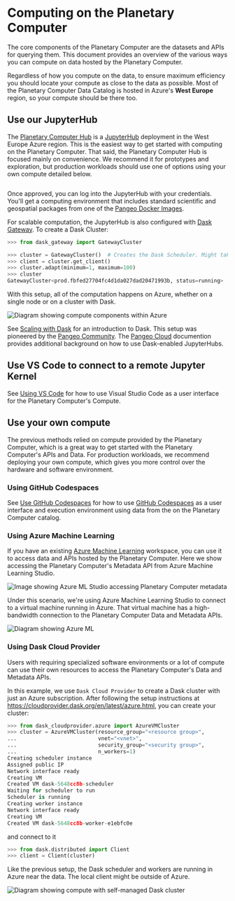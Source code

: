 # Computing on the Planetary Computer

The core components of the Planetary Computer are the datasets and APIs for querying them. This document provides an overview of the various ways you can compute on data hosted by the Planetary Computer.

Regardless of how you compute on the data, to ensure maximum efficiency you should locate your compute as close to the data as possible. Most of the Planetary Computer Data Catalog is hosted in Azure's **West Europe** region, so your compute should be there too.

## Use our JupyterHub

The [Planetary Computer Hub](https://planetarycomputer.microsoft.com/compute) is a [JupyterHub](https://jupyterhub.readthedocs.io/en/stable/) deployment in the West Europe Azure region. This is the easiest way to get started with computing on the Planetary Computer.
That said, the Planetary Computer Hub is focused mainly on convenience. We recommend it for prototypes and exploration, but production workloads should use one of options using your own compute detailed below.


```{note} You'll need to [request access](https://planetarycomputer.microsoft.com/account/request) to use the Planetary Computer Hub.
```

Once approved, you can log into the JupyterHub with your credentials. You'll get a computing environment that includes standard scientific and geospatial packages from one of the [Pangeo Docker Images](https://github.com/pangeo-data/pangeo-docker-images#pangeo-docker-images).

For scalable computation, the JupyterHub is also configured with [Dask Gateway](https://gateway.dask.org/). To create a Dask Cluster:

```python
>>> from dask_gateway import GatewayCluster

>>> cluster = GatewayCluster()  # Creates the Dask Scheduler. Might take a minute.
>>> client = cluster.get_client()
>>> cluster.adapt(minimum=1, maximum=100)
>>> cluster
GatewayCluster<prod.fbfed27704fc4d1da027dad20471993b, status=running>
```

With this setup, all of the computation happens on Azure, whether on a single node or on a cluster with Dask.

![Diagram showing compute components within Azure](images/jupyterhub-diagram.png)

See [Scaling with Dask](../quickstarts/scale-with-dask.md) for an introduction to Dask. This setup was pioneered by the [Pangeo Community](https://pangeo.io/). The [Pangeo Cloud](https://pangeo.io/cloud.html) documention provides additional background on how to use Dask-enabled JupyterHubs.

## Use VS Code to connect to a remote Jupyter Kernel

See [Using VS Code](../overview/ui-vscode) for how to use Visual Studio Code as a user interface for the Planetary Computer's Compute.

## Use your own compute

The previous methods relied on compute provided by the Planetary Computer, which is a great way to get started with the Planetary Computer's APIs and Data.
For production workloads, we recommend deploying your own compute, which gives you more control over the hardware and software environment.

### Using GitHub Codespaces

See [Use GitHub Codespaces](../overview/ui-codespaces) for how to use [GitHub Codespaces][codespaces] as a user interface and execution environment using data from the on the Planetary Computer catalog.

### Using Azure Machine Learning

If you have an existing [Azure Machine Learning](https://docs.microsoft.com/en-us/azure/machine-learning/) workspace, you can use it to access data and APIs hosted by the Planetary Computer.
Here we show accessing the Planetary Computer's Metadata API from Azure Machine Learning Studio.

![Image showing Azure ML Studio accessing Planetary Computer metadata](images/aml.png)

Under this scenario, we're using Azure Machine Learning Studio to connect to a virtual machine running in Azure. That virtual machine has a high-bandwidth connection to the Planetary Computer Data and Metadata APIs.

![Diagram showing Azure ML](images/aml-diagram.png)

### Using Dask Cloud Provider

Users with requiring specialized software environments or a lot of compute can use their own resources to access the Planetary Computer's Data and Metadata APIs.

In this example, we use `Dask Cloud Provider` to create a Dask cluster with just an Azure subscription. After following the setup instructions at <https://cloudprovider.dask.org/en/latest/azure.html>, you can create your cluster:

```python
>>> from dask_cloudprovider.azure import AzureVMCluster
>>> cluster = AzureVMCluster(resource_group="<resource group>",
...                          vnet="<vnet>",
...                          security_group="<security group>",
...                          n_workers=1)
Creating scheduler instance
Assigned public IP
Network interface ready
Creating VM
Created VM dask-5648cc8b-scheduler
Waiting for scheduler to run
Scheduler is running
Creating worker instance
Network interface ready
Creating VM
Created VM dask-5648cc8b-worker-e1ebfc0e
```

and connect to it

```python
>>> from dask.distributed import Client
>>> client = Client(cluster)
```

Like the previous setup, the Dask scheduler and workers are running in Azure near the data. The local client might be outside of Azure.

![Diagram showing compute with self-managed Dask cluster](images/cloudprovider-diagram.png)

[codespaces]: https://github.com/features/codespaces
